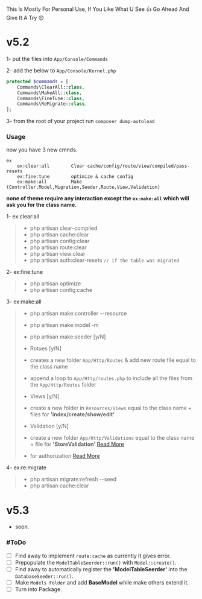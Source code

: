 This Is Mostly For Personal Use, If You Like What U See :thumbsup: Go Ahead And Give It A Try :heart_eyes:

# v5.2
1- put the files into `App/Console/Commands`

2- add the below to `App/Console/Kernel.php`

```php
protected $commands = [
    Commands\ClearAll::class,
    Commands\MakeAll::class,
    Commands\FineTune::class,
    Commands\ReMigrate::class,
];
```

3- from the root of your project run `composer dump-autoload`

### Usage
now you have 3 new cmnds.

```shell
ex
    ex:clear:all        Clear cache/config/route/view/compiled/pass-resets
    ex:fine:tune        optimize & cache config
    ex:make:all         Make (Controller,Model,Migration,Seeder,Route,View,Validation)
```
**none of theme require any interaction except the `ex:make:all` which will ask you for the class name.**

1- ex:clear:all
>  - php artisan clear-compiled
>  - php artisan cache:clear
>  - php artisan config:clear
>  - php artisan route:clear
>  - php artisan view:clear
>  - php artisan auth:clear-resets  `// if the table was migrated`

2- ex:fine:tune
>  - php artisan optimize
>  - php artisan config:cache

3- ex:make:all
>  - php artisan make:controller --resource
>  - php artisan make:model -m
>  - php artisan make:seeder [y/N]
>
> - Rotues [y/N]
>  - creates a new folder `App/Http/Routes` & add new route file equal to the class name
>  - append a loop to `App/Http/routes.php` to include all the files from the `App/Http/Routes` folder
>
> - Views [y/N]
>  - create a new folder in `Resources/Views` equal to the class name + files for **'index/create/show/edit'**
>
> - Validation [y/N]
>  - create a new folder `App/Http/Validations` equal to the class name + file for **'StoreValidation'** [Read More](https://gist.github.com/ctf0/bb137c135b6d9383184d4deec0b24d56)
>  - for authorization [Read More](https://gist.github.com/ctf0/5cde91273c33ade6da6e2a0c8b7f47bf)

4- ex:re:migrate
>  - php artisan migrate:refresh --seed
>  - php artisan cache:clear


# v5.3
- soon.


### #ToDo

* [ ] Find away to implement `route:cache` as currently it gives error.
* [ ] Prepopulate the `ModelTableSeerder::run()` with `Model::create()`.
* [ ] Find away to automatically register the **'ModelTableSeerder'** into the `DatabaseSeeder::run()`.
* [ ] Make `Models Folder` and add **BaseModel** while make others extend it.
* [ ] Turn into Package.

